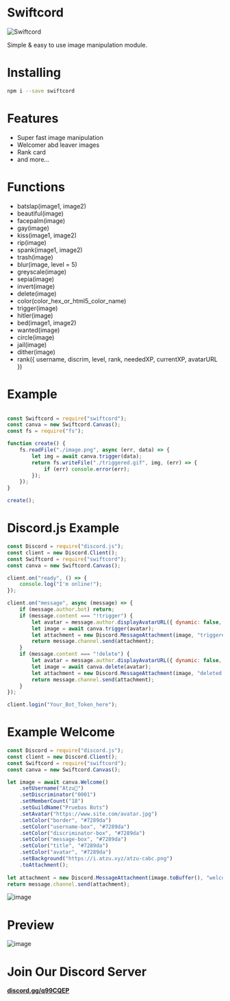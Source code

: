 # Swiftcord
![Swiftcord](https://i.imgur.com/1Tq6KDb.png)

Simple & easy to use image manipulation module.

# Installing

```bash
npm i --save swiftcord
```

# Features
- Super fast image manipulation
- Welcomer abd leaver images
- Rank card
- and more...

# Functions
- batslap(image1, image2)
- beautiful(image)
- facepalm(image)
- gay(image)
- kiss(image1, image2)
- rip(image)
- spank(image1, image2)
- trash(image)
- blur(image, level = 5)
- greyscale(image)
- sepia(image)
- invert(image)
- delete(image)
- color(color_hex_or_html5_color_name)
- trigger(image)
- hitler(image)
- bed(image1, image2)
- wanted(image)
- circle(image)
- jail(image)
- dither(image)
- rank({ username, discrim, level, rank, neededXP, currentXP, avatarURL })

# Example

```js

const Swiftcord = require("swiftcord");
const canva = new Swiftcord.Canvas();
const fs = require("fs");

function create() {
    fs.readFile("./image.png", async (err, data) => {
        let img = await canva.trigger(data);
        return fs.writeFile("./triggered.gif", img, (err) => {
            if (err) console.error(err);
        });
    });
}

create();

```

# Discord.js Example

```js
const Discord = require("discord.js");
const client = new Discord.Client();
const Swiftcord = require("swiftcord");
const canva = new Swiftcord.Canvas();

client.on("ready", () => {
    console.log("I'm online!");
});

client.on("message", async (message) => {
    if (message.author.bot) return;
    if (message.content === "!trigger") {
        let avatar = message.author.displayAvatarURL({ dynamic: false, format: 'png' });
        let image = await canva.trigger(avatar);
        let attachment = new Discord.MessageAttachment(image, "triggered.gif");
        return message.channel.send(attachment);
    }
    if (message.content === "!delete") {
        let avatar = message.author.displayAvatarURL({ dynamic: false, format: 'png' });
        let image = await canva.delete(avatar);
        let attachment = new Discord.MessageAttachment(image, "deleted.png");
        return message.channel.send(attachment);
    }
});

client.login("Your_Bot_Token_here");

```
# Example Welcome

```js
const Discord = require("discord.js");
const client = new Discord.Client();
const Swiftcord = require("swiftcord");
const canva = new Swiftcord.Canvas();

let image = await canva.Welcome()
    .setUsername("Atzu🥀")
    .setDiscriminator("0001")
    .setMemberCount("18")
    .setGuildName("Pruebas Bots")
    .setAvatar("https://www.site.com/avatar.jpg")
    .setColor("border", "#7289da")
    .setColor("username-box", "#7289da")
    .setColor("discriminator-box", "#7289da")
    .setColor("message-box", "#7289da")
    .setColor("title", "#7289da")
    .setColor("avatar", "#7289da")
    .setBackground("https://i.atzu.xyz/atzu-cabc.png")
    .toAttachment();
      
let attachment = new Discord.MessageAttachment(image.toBuffer(), "welcome.png");
return message.channel.send(attachment);
```
![image](https://i.imgur.com/HhV6X8c.png)

# Preview
![image](https://i.imgur.com/P68XUqq.png)

# Join Our Discord Server
**[discord.gg/q99CQEP](https://discord.gg/q99CQEP)**
